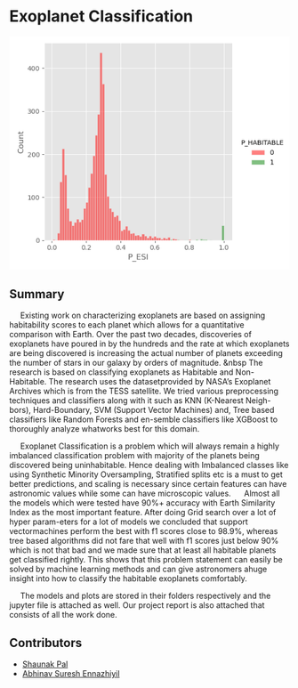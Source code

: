 # Exoplanet Classification
![image](https://github.com/blackhat-7/Exoplanet-Classification/blob/main/Plots/PlantHabitability_Vs_PlanetESI.png?raw=true)


## Summary
&nbsp;&nbsp;&nbsp;&nbsp; Existing work on characterizing exoplanets are based on assigning habitability scores to each planet which allows for a quantitative comparison with Earth. Over the past two decades, discoveries of exoplanets have poured in by the hundreds and the rate at which exoplanets are being discovered is increasing the actual number of planets exceeding the number of stars in our galaxy by orders of magnitude. 
&nbsp The  research  is  based  on  classifying  exoplanets  as  Habitable  and  Non-Habitable. The  research  uses  the  datasetprovided by NASA’s Exoplanet Archives which is from the TESS satellite.  We tried various preprocessing techniques and classifiers along with it such as KNN (K-Nearest Neigh-bors),  Hard-Boundary, SVM (Support  Vector  Machines) and,  Tree  based  classifiers  like  Random  Forests  and  en-semble classifiers like XGBoost to thoroughly analyze whatworks best for this domain.

&nbsp;&nbsp;&nbsp;&nbsp; Exoplanet Classification is a problem which will always remain a highly imbalanced classification problem with majority of the planets being discovered being uninhabitable. Hence dealing with Imbalanced classes like using Synthetic Minority Oversampling, Stratified splits etc is a must to get better predictions, and scaling is necessary since certain features can have astronomic values while some can have microscopic values. 
&nbsp;&nbsp;&nbsp;&nbsp; Almost  all  the  models  which  were  tested  have  90%+  accuracy with Earth Similarity Index as the most important feature. After doing Grid search over a lot of hyper param-eters for a lot of models we concluded that support vectormachines perform the best with f1 scores close to 98.9%, whereas tree based algorithms did not fare that well with f1 scores just below 90% which is not that bad and we made sure that at least all habitable planets get classified rightly. This shows that this problem statement can easily be solved by machine learning methods and can give astronomers ahuge insight into how to classify the habitable exoplanets comfortably.

&nbsp;&nbsp;&nbsp;&nbsp; The models and plots are stored in their folders respectively and the jupyter file is attached as well. Our project report is also attached that consists of all the work done.

## Contributors
- [Shaunak Pal](https://github.com/blackhat-7)
- [Abhinav Suresh Ennazhiyil](https://github.com/AbhinavSE)
